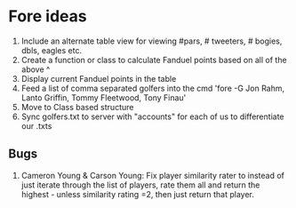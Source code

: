 # Fore ideas

1) Include an alternate table view for viewing #pars, # tweeters, # bogies, dbls, eagles etc.
2) Create a function or class to calculate Fanduel points based on all of the above ^
3) Display current Fanduel points in the table
4) Feed a list of comma separated golfers into the cmd 'fore -G Jon Rahm, Lanto Griffin, Tommy Fleetwood, Tony Finau'
5) Move to Class based structure 
6) Sync golfers.txt to server with "accounts" for each of us to differentiate our .txts

## Bugs

1) Cameron Young & Carson Young: Fix player similarity rater to instead of just iterate through the list of players, rate them all and return the highest - unless similarity rating =2, then just return that player.